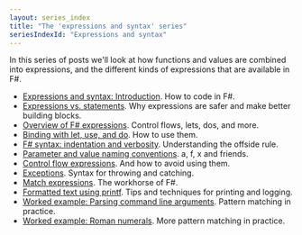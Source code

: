 ```yaml
---
layout: series_index
title: "The 'expressions and syntax' series"
seriesIndexId: "Expressions and syntax"
---
```


In this series of posts we'll look at how functions and values are combined into expressions, and the different kinds of expressions that are available in F#.

* [Expressions and syntax: Introduction](../posts/expressions-intro.md). How to code in F#.
* [Expressions vs. statements](../posts/expressions-vs-statements.md). Why expressions are safer and make better building blocks.
* [Overview of F# expressions](../posts/understanding-fsharp-expressions.md). Control flows, lets, dos, and more.
* [Binding with let, use, and do](../posts/let-use-do.md). How to use them.
* [F# syntax: indentation and verbosity](../posts/fsharp-syntax.md). Understanding the offside rule.
* [Parameter and value naming conventions](../posts/naming-conventions.md). a, f, x and friends.
* [Control flow expressions](../posts/control-flow-expressions.md). And how to avoid using them.
* [Exceptions](../posts/exceptions.md). Syntax for throwing and catching.
* [Match expressions](../posts/match-expression.md). The workhorse of F#.
* [Formatted text using printf](../posts/printf.md). Tips and techniques for printing and logging.
* [Worked example: Parsing command line arguments](../posts/pattern-matching-command-line.md). Pattern matching in practice.
* [Worked example: Roman numerals](../posts/roman-numerals.md). More pattern matching in practice.
